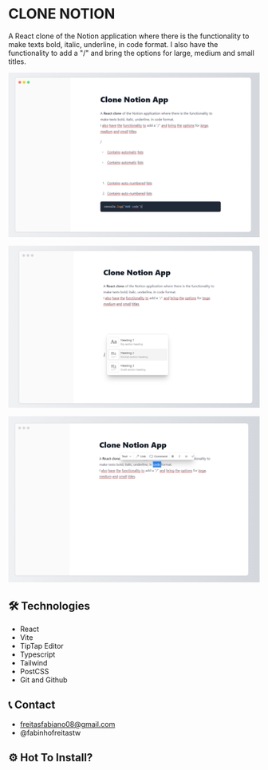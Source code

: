 # CLONE NOTION

A React clone of the Notion application where there is the functionality to make texts bold, italic, underline, in code format.
I also have the functionality to add a "/" and bring the options for large, medium and small titles.

![preview](./src/assets/screens/1.png)

![preview](./src/assets/screens/2.png)

![preview](./src/assets/screens/3.png)

## 🛠️ Technologies
- React
- Vite
- TipTap Editor
- Typescript
- Tailwind
- PostCSS
- Git and Github

## 📞 Contact
- freitasfabiano08@gmail.com
- @fabinhofreitastw

## ⚙️ Hot To Install?

